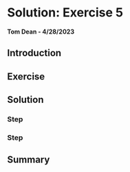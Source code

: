 # Solution: Exercise 5
**Tom Dean - 4/28/2023**

## Introduction



## Exercise



## Solution

### Step



### Step



## Summary


